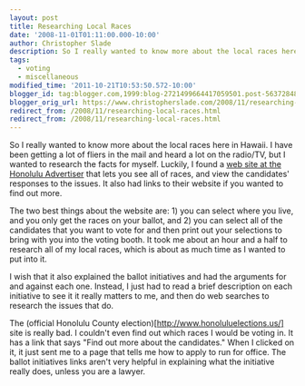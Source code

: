 ```yaml
---
layout: post
title: Researching Local Races
date: '2008-11-01T01:11:00.000-10:00'
author: Christopher Slade
description: So I really wanted to know more about the local races here in Hawaii.  I have been getting a lot of fliers in the mail and heard a lot on the radio/TV, but I wanted to research the facts for myself.  Luckily, I found a web site at the Honolulu Advertiser that lets you see all of races, and view the candidates' responses to the issues.  It also had links to their website if you wanted to find out more.
tags: 
  - voting 
  - miscellaneous
modified_time: '2011-10-21T10:53:50.572-10:00'
blogger_id: tag:blogger.com,1999:blog-2721499664417059501.post-5637284854656648986
blogger_orig_url: https://www.christopherslade.com/2008/11/researching-local-races.html
redirect_from: /2008/11/researching-local-races.html
redirect_from: /2008/11/researching-local-races.html
---
```


So I really wanted to know more about the local races here in Hawaii.  I have been getting a lot of fliers in the mail and heard a lot on the radio/TV, but I wanted to research the facts for myself.  Luckily, I found a [web site at the Honolulu Advertiser](http://the.honoluluadvertiser.com/cifw/election08/) that lets you see all of races, and view the candidates' responses to the issues.  It also had links to their website if you wanted to find out more.

The two best things about the website are: 1)  you can select where you live, and you only get the races on your ballot, and 2) you can select all of the candidates that you want to vote for and then print out your selections to bring with you into the voting booth.  It took me about an hour and a half to research all of my local races, which is about as much time as I wanted to put into it.

I wish that it also explained the ballot initiatives and had the arguments for and against each one.  Instead, I just had to read a brief description on each initiative to see it it really matters to me, and then do web searches to research the issues that do.

The (official Honolulu County election)[http://www.honoluluelections.us/] site is really bad.  I couldn't even find out which races I would be voting in.  It has a link that says "Find out more about the candidates."  When I clicked on it, it just sent me to a page that tells me how to apply to run for office.  The ballot initiatives links aren't very helpful in explaining what the initiative really does, unless you are a lawyer.